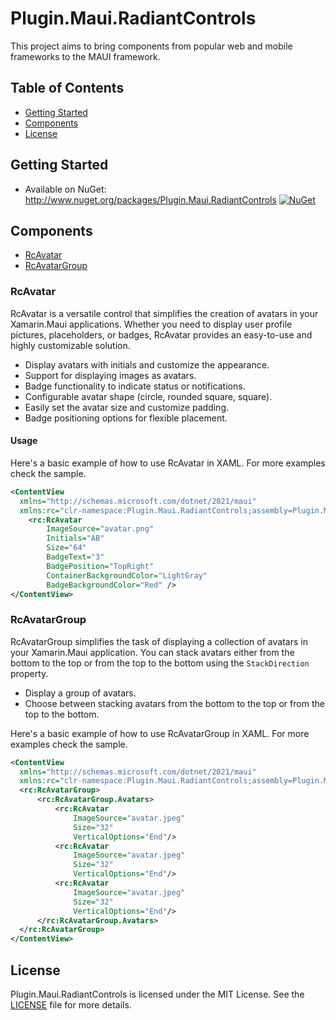 # Plugin.Maui.RadiantControls

This project aims to bring components from popular web and mobile frameworks to the MAUI framework.

## Table of Contents

- [Getting Started](#getting-started)
- [Components](#components)
- [License](#license)

## Getting Started

* Available on NuGet: <http://www.nuget.org/packages/Plugin.Maui.RadiantControls> [![NuGet](https://img.shields.io/nuget/v/Plugin.Maui.RadiantControls.svg?label=NuGet)](https://www.nuget.org/packages/Plugin.Maui.RadiantControls/)

## Components
- [RcAvatar](#rcavatar)
- [RcAvatarGroup](#rcavatargroup)

### RcAvatar

RcAvatar is a versatile control that simplifies the creation of avatars in your Xamarin.Maui applications. Whether you need to display user profile pictures, placeholders, or badges, RcAvatar provides an easy-to-use and highly customizable solution.

- Display avatars with initials and customize the appearance.
- Support for displaying images as avatars.
- Badge functionality to indicate status or notifications.
- Configurable avatar shape (circle, rounded square, square).
- Easily set the avatar size and customize padding.
- Badge positioning options for flexible placement.

#### Usage

Here's a basic example of how to use RcAvatar in XAML. For more examples check the sample.

```xml
<ContentView 
  xmlns="http://schemas.microsoft.com/dotnet/2021/maui"
  xmlns:rc="clr-namespace:Plugin.Maui.RadiantControls;assembly=Plugin.Maui.RadiantControls">
    <rc:RcAvatar
        ImageSource="avatar.png"
        Initials="AB"
        Size="64"
        BadgeText="3"
        BadgePosition="TopRight"
        ContainerBackgroundColor="LightGray"
        BadgeBackgroundColor="Red" />
</ContentView>
```

### RcAvatarGroup

RcAvatarGroup simplifies the task of displaying a collection of avatars in your Xamarin.Maui application. You can stack avatars either from the bottom to the top or from the top to the bottom using the `StackDirection` property.

- Display a group of avatars.
- Choose between stacking avatars from the bottom to the top or from the top to the bottom.

Here's a basic example of how to use RcAvatarGroup in XAML. For more examples check the sample.

```xml
<ContentView 
  xmlns="http://schemas.microsoft.com/dotnet/2021/maui"
  xmlns:rc="clr-namespace:Plugin.Maui.RadiantControls;assembly=Plugin.Maui.RadiantControls">
  <rc:RcAvatarGroup>
      <rc:RcAvatarGroup.Avatars>
          <rc:RcAvatar
              ImageSource="avatar.jpeg"
              Size="32"
              VerticalOptions="End"/>
          <rc:RcAvatar
              ImageSource="avatar.jpeg"
              Size="32"
              VerticalOptions="End"/>
          <rc:RcAvatar
              ImageSource="avatar.jpeg"
              Size="32"
              VerticalOptions="End"/>
      </rc:RcAvatarGroup.Avatars>
  </rc:RcAvatarGroup>
</ContentView>
```

## License

Plugin.Maui.RadiantControls is licensed under the MIT License. See the [LICENSE](LICENSE.md) file for more details.